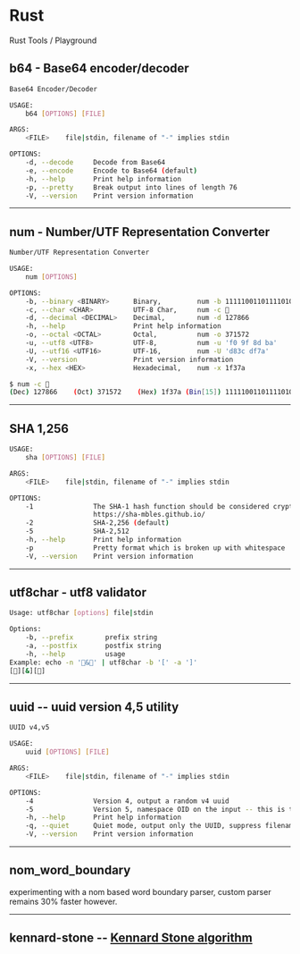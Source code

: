 # Rust
Rust Tools / Playground

## b64 - Base64 encoder/decoder

~~~sh
Base64 Encoder/Decoder

USAGE:
    b64 [OPTIONS] [FILE]

ARGS:
    <FILE>    file|stdin, filename of "-" implies stdin

OPTIONS:
    -d, --decode     Decode from Base64
    -e, --encode     Encode to Base64 (default)
    -h, --help       Print help information
    -p, --pretty     Break output into lines of length 76
    -V, --version    Print version information
~~~

---

## num - Number/UTF Representation Converter

~~~sh
Number/UTF Representation Converter

USAGE:
    num [OPTIONS]

OPTIONS:
    -b, --binary <BINARY>      Binary,         num -b 11111001101111010
    -c, --char <CHAR>          UTF-8 Char,     num -c 🍺
    -d, --decimal <DECIMAL>    Decimal,        num -d 127866
    -h, --help                 Print help information
    -o, --octal <OCTAL>        Octal,          num -o 371572
    -u, --utf8 <UTF8>          UTF-8,          num -u 'f0 9f 8d ba'
    -U, --utf16 <UTF16>        UTF-16,         num -U 'd83c df7a'
    -V, --version              Print version information
    -x, --hex <HEX>            Hexadecimal,    num -x 1f37a

$ num -c 🍺
(Dec) 127866	(Oct) 371572	(Hex) 1f37a	(Bin[15]) 11111001101111010	(UTF-8) f0 9f 8d ba	(UTF-16) d83c df7a	(UTF-8 Char) 🍺
~~~

---

## SHA 1,256

~~~sh
USAGE:
    sha [OPTIONS] [FILE]

ARGS:
    <FILE>    file|stdin, filename of "-" implies stdin

OPTIONS:
    -1               The SHA-1 hash function should be considered cryptographically broken:
                     https://sha-mbles.github.io/
    -2               SHA-2,256 (default)
    -5               SHA-2,512
    -h, --help       Print help information
    -p               Pretty format which is broken up with whitespace
    -V, --version    Print version information
~~~

---

## utf8char - utf8 validator

~~~sh
Usage: utf8char [options] file|stdin

Options:
    -b, --prefix        prefix string
    -a, --postfix       postfix string
    -h, --help          usage
Example: echo -n '🍺&🍕' | utf8char -b '[' -a ']'
[🍺][&][🍕]
~~~

---

## uuid -- uuid version 4,5 utility

~~~sh
UUID v4,v5

USAGE:
    uuid [OPTIONS] [FILE]

ARGS:
    <FILE>    file|stdin, filename of "-" implies stdin

OPTIONS:
    -4               Version 4, output a random v4 uuid
    -5               Version 5, namespace OID on the input -- this is the default
    -h, --help       Print help information
    -q, --quiet      Quiet mode, output only the UUID, suppress filename
    -V, --version    Print version information
~~~

---

## nom\_word\_boundary
experimenting with a nom based word boundary parser, custom parser remains 30% faster however.

---

## kennard-stone -- [Kennard Stone algorithm](http://wiki.eigenvector.com/index.php?title=Kennardstone)
